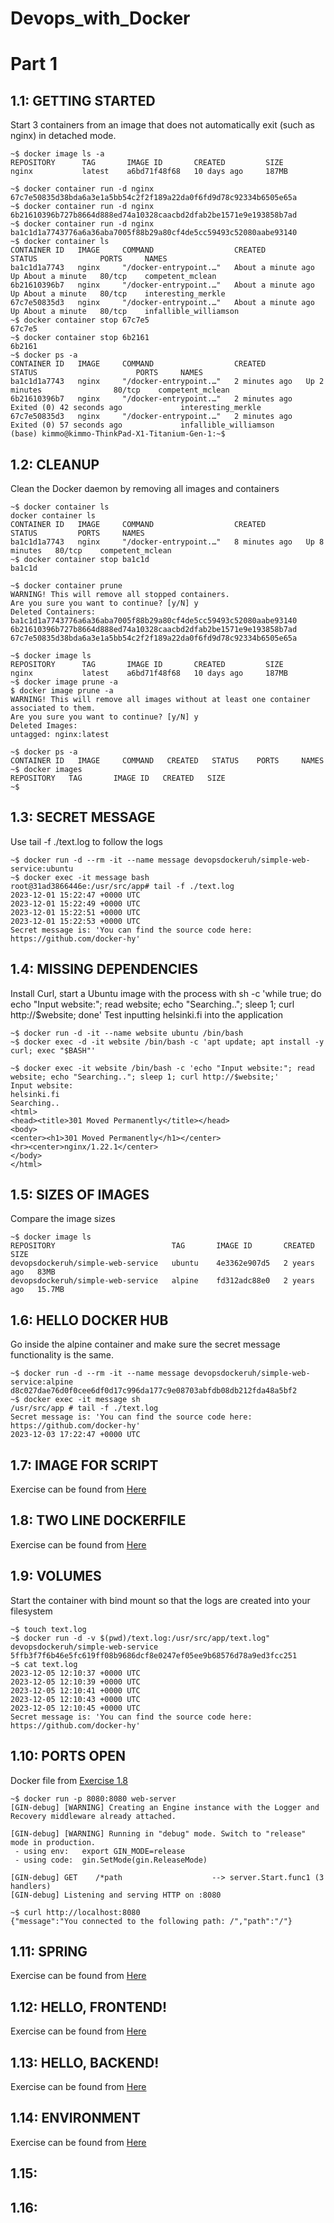 # Devops_with_Docker
# Part 1

## 1.1: GETTING STARTED
Start 3 containers from an image that does not automatically exit (such as nginx) in detached mode.

```shell
~$ docker image ls -a
REPOSITORY      TAG       IMAGE ID       CREATED         SIZE
nginx           latest    a6bd71f48f68   10 days ago     187MB
```
```shell
~$ docker container run -d nginx
67c7e50835d38bda6a3e1a5bb54c2f2f189a22da0f6fd9d78c92334b6505e65a
~$ docker container run -d nginx
6b21610396b727b8664d888ed74a10328caacbd2dfab2be1571e9e193858b7ad
~$ docker container run -d nginx
ba1c1d1a7743776a6a36aba7005f88b29a80cf4de5cc59493c52080aabe93140
~$ docker container ls
CONTAINER ID   IMAGE     COMMAND                  CREATED              STATUS              PORTS     NAMES
ba1c1d1a7743   nginx     "/docker-entrypoint.…"   About a minute ago   Up About a minute   80/tcp    competent_mclean
6b21610396b7   nginx     "/docker-entrypoint.…"   About a minute ago   Up About a minute   80/tcp    interesting_merkle
67c7e50835d3   nginx     "/docker-entrypoint.…"   About a minute ago   Up About a minute   80/tcp    infallible_williamson
~$ docker container stop 67c7e5
67c7e5
~$ docker container stop 6b2161
6b2161
~$ docker ps -a
CONTAINER ID   IMAGE     COMMAND                  CREATED         STATUS                      PORTS     NAMES
ba1c1d1a7743   nginx     "/docker-entrypoint.…"   2 minutes ago   Up 2 minutes                80/tcp    competent_mclean
6b21610396b7   nginx     "/docker-entrypoint.…"   2 minutes ago   Exited (0) 42 seconds ago             interesting_merkle
67c7e50835d3   nginx     "/docker-entrypoint.…"   2 minutes ago   Exited (0) 57 seconds ago             infallible_williamson
(base) kimmo@kimmo-ThinkPad-X1-Titanium-Gen-1:~$ 

```

## 1.2: CLEANUP
Clean the Docker daemon by removing all images and containers

```shell
~$ docker container ls
docker container ls
CONTAINER ID   IMAGE     COMMAND                  CREATED         STATUS         PORTS     NAMES
ba1c1d1a7743   nginx     "/docker-entrypoint.…"   8 minutes ago   Up 8 minutes   80/tcp    competent_mclean
~$ docker container stop ba1c1d
ba1c1d
```
```shell
~$ docker container prune
WARNING! This will remove all stopped containers.
Are you sure you want to continue? [y/N] y
Deleted Containers:
ba1c1d1a7743776a6a36aba7005f88b29a80cf4de5cc59493c52080aabe93140
6b21610396b727b8664d888ed74a10328caacbd2dfab2be1571e9e193858b7ad
67c7e50835d38bda6a3e1a5bb54c2f2f189a22da0f6fd9d78c92334b6505e65a
```
```shell
~$ docker image ls
REPOSITORY      TAG       IMAGE ID       CREATED         SIZE
nginx           latest    a6bd71f48f68   10 days ago     187MB
~$ docker image prune -a
$ docker image prune -a
WARNING! This will remove all images without at least one container associated to them.
Are you sure you want to continue? [y/N] y
Deleted Images:
untagged: nginx:latest
```
```shell
~$ docker ps -a
CONTAINER ID   IMAGE     COMMAND   CREATED   STATUS    PORTS     NAMES
~$ docker images
REPOSITORY   TAG       IMAGE ID   CREATED   SIZE
~$ 
```

## 1.3: SECRET MESSAGE
Use tail -f ./text.log to follow the logs

```shell
~$ docker run -d --rm -it --name message devopsdockeruh/simple-web-service:ubuntu
~$ docker exec -it message bash
root@31ad3866446e:/usr/src/app# tail -f ./text.log
2023-12-01 15:22:47 +0000 UTC
2023-12-01 15:22:49 +0000 UTC
2023-12-01 15:22:51 +0000 UTC
2023-12-01 15:22:53 +0000 UTC
Secret message is: 'You can find the source code here: https://github.com/docker-hy'
```

## 1.4: MISSING DEPENDENCIES
Install Curl, start a Ubuntu image with the process with sh -c 'while true; do echo "Input website:"; read website; echo "Searching.."; sleep 1; curl http://$website; done'
Test inputting helsinki.fi into the application

```shell
~$ docker run -d -it --name website ubuntu /bin/bash
~$ docker exec -d -it website /bin/bash -c 'apt update; apt install -y curl; exec "$BASH"'
```

```shell
~$ docker exec -it website /bin/bash -c 'echo "Input website:"; read website; echo "Searching.."; sleep 1; curl http://$website;'
Input website:
helsinki.fi
Searching..
<html>
<head><title>301 Moved Permanently</title></head>
<body>
<center><h1>301 Moved Permanently</h1></center>
<hr><center>nginx/1.22.1</center>
</body>
</html>
```

## 1.5: SIZES OF IMAGES
Compare the image sizes

```shell
~$ docker image ls
REPOSITORY                          TAG       IMAGE ID       CREATED       SIZE
devopsdockeruh/simple-web-service   ubuntu    4e3362e907d5   2 years ago   83MB
devopsdockeruh/simple-web-service   alpine    fd312adc88e0   2 years ago   15.7MB
```

## 1.6: HELLO DOCKER HUB
Go inside the alpine container and make sure the secret message functionality is the same.

```shell
~$ docker run -d --rm -it --name message devopsdockeruh/simple-web-service:alpine
d8c027dae76d0f0cee6df0d17c996da177c9e08703abfdb08db212fda48a5bf2
~$ docker exec -it message sh
/usr/src/app # tail -f ./text.log
Secret message is: 'You can find the source code here: https://github.com/docker-hy'
2023-12-03 17:22:47 +0000 UTC
```

## 1.7: IMAGE FOR SCRIPT 

Exercise can be found from  [Here](Exercise1_7/README.md)

## 1.8: TWO LINE DOCKERFILE

Exercise can be found from  [Here](Exercise1_8/README.md)

## 1.9: VOLUMES
Start the container with bind mount so that the logs are created into your filesystem

```shell
~$ touch text.log
~$ docker run -d -v $(pwd)/text.log:/usr/src/app/text.log" devopsdockeruh/simple-web-service
5ffb3f7f6b46e5fc619ff08b9686dcf8e0247ef05ee9b68576d78a9ed3fcc251
~$ cat text.log 
2023-12-05 12:10:37 +0000 UTC
2023-12-05 12:10:39 +0000 UTC
2023-12-05 12:10:41 +0000 UTC
2023-12-05 12:10:43 +0000 UTC
2023-12-05 12:10:45 +0000 UTC
Secret message is: 'You can find the source code here: https://github.com/docker-hy'

```

## 1.10: PORTS OPEN
Docker file from [Exercise 1.8](Exercise1_8/Dockerfile)
```shell
~$ docker run -p 8080:8080 web-server
[GIN-debug] [WARNING] Creating an Engine instance with the Logger and Recovery middleware already attached.

[GIN-debug] [WARNING] Running in "debug" mode. Switch to "release" mode in production.
 - using env:	export GIN_MODE=release
 - using code:	gin.SetMode(gin.ReleaseMode)

[GIN-debug] GET    /*path                    --> server.Start.func1 (3 handlers)
[GIN-debug] Listening and serving HTTP on :8080

```
```shell
~$ curl http://localhost:8080
{"message":"You connected to the following path: /","path":"/"}
```

## 1.11: SPRING 

Exercise can be found from  [Here](Exercise1_11/README.md)

## 1.12: HELLO, FRONTEND!

Exercise can be found from  [Here](Exercise1_12/README.md)

## 1.13: HELLO, BACKEND!

Exercise can be found from  [Here](Exercise1_13/README.md)

## 1.14: ENVIRONMENT

Exercise can be found from  [Here](Exercise1_14/README.md)

## 1.15: 

## 1.16:



